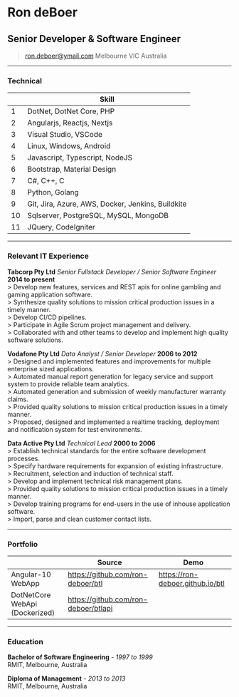 # Ron deBoer
## Senior Developer & Software Engineer

> [ron.deboer@ymail.com](mailto:ron.deboer@ymail.com)
>      Melbourne VIC Australia

------

### Technical

|    | Skill                                                   |
|----|---------------------------------------------------------|
| 1  | DotNet, DotNet Core, PHP                                |
| 2  | Angularjs, Reactjs, Nextjs                              |
| 3  | Visual Studio, VSCode                                   |
| 4  | Linux, Windows, Android                                 |
| 5  | Javascript, Typescript, NodeJS                          |
| 6  | Bootstrap, Material Design                              |
| 7  | C#, C++, C                                              |
| 8  | Python, Golang                                          |
| 9  | Git, Jira, Azure, AWS, Docker, Jenkins, Buildkite       |
| 10 | Sqlserver, PostgreSQL, MySQL, MongoDB                   |
| 11 | JQuery, CodeIgniter                                     |

------

### Relevant IT Experience

**Tabcorp Pty Ltd** *Senior Fullstack Developer / Senior Software Engineer* __2014 to present__ \
	> Develop new features, services and REST apis for online gambling and gaming application software. \
	> Synthesize quality solutions to mission critical production issues in a timely manner. \
	> Develop CI/CD pipelines. \
	> Participate in Agile Scrum project management and delivery. \
	> Collaborated with and other teams to develop and implement high quality software solutions. 
	
**Vodafone Pty Ltd** *Data Analyst / Senior Developer* __2006 to 2012__ \
	> Designed and implemented features and improvements for multiple enterprise sized applications. \
	> Automated manual report generation for legacy service and support system to provide reliable team analytics. \
	> Automated generation and submission of weekly manufacturer warranty claims. \
	> Provided quality solutions to mission critical production issues in a timely manner. \
	> Proposed, designed and implemented a realtime tracking, deployment and notification system for test environments. 
	
**Data Active Pty Ltd** *Technical Lead* __2000 to 2006__ \
	> Establish technical standards for the entire software development processes. \
	> Specify hardware requirements for expansion of existing infrastructure. \
	> Recruitment, selection and induction of technical staff. \
	> Develop and implement technical risk management plans. \
	> Provided quality solutions to mission critical production issues in a timely manner. \
	> Develop training programs for end-users in the use of inhouse application software. \
	> Import, parse and clean customer contact lists.

------

### Portfolio

|                                 | Source                                  |  Demo
|---------------------------------|-----------------------------------------|-------------------------------------------|
| Angular-10 WebApp               | https://github.com/ron-deboer/btl       | https://ron-deboer.github.io/btl          |
| DotNetCore WebApi (Dockerized)  | https://github.com/ron-deboer/btlapi    |                                           |

------

### Education

**Bachelor of Software Engineering** - *1997 to 1999* \
	RMIT, Melbourne, Australia
	
**Diploma of Management** - *2013 to 2013* \
	RMIT, Melbourne, Australia
